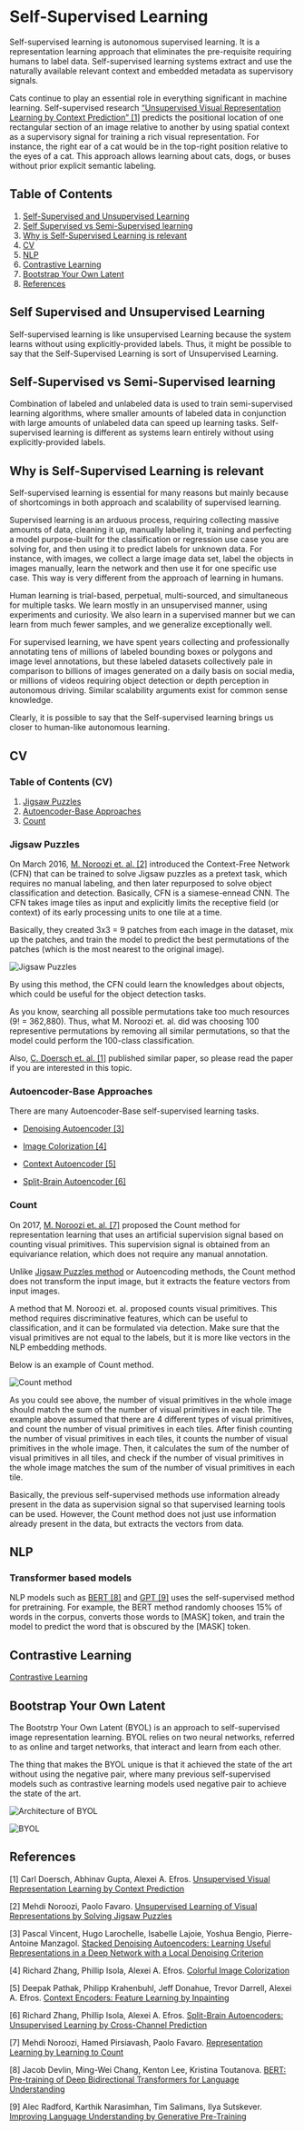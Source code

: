 # Self-Supervised Learning

Self-supervised learning is autonomous supervised learning. It is a representation learning approach that eliminates the pre-requisite requiring humans to label data. Self-supervised learning systems extract and use the naturally available relevant context and embedded metadata as supervisory signals.

Cats continue to play an essential role in everything significant in machine learning. Self-supervised research [“Unsupervised Visual Representation Learning by Context Prediction” [1]](https://arxiv.org/abs/1505.05192) predicts the positional location of one rectangular section of an image relative to another by using spatial context as a supervisory signal for training a rich visual representation. For instance, the right ear of a cat would be in the top-right position relative to the eyes of a cat. This approach allows learning about cats, dogs, or buses without prior explicit semantic labeling.

## Table of Contents

1. [Self-Supervised and Unsupervised Learning](#self-supervised-and-unsupervised-learning)
2. [Self Supervised vs Semi-Supervised learning](#self-supervised-vs-semi-supervised-learning)
3. [Why is Self-Supervised Learning is relevant](#why-is-self-supervised-learning-is-relevant)
4. [CV](#cv)
5. [NLP](#nlp)
6. [Contrastive Learning](#contrastive-learning)
7. [Bootstrap Your Own Latent](#bootstrap-your-own-latent)
8. [References](#references)

## Self Supervised and Unsupervised Learning

Self-supervised learning is like unsupervised Learning because the system learns without using explicitly-provided labels. Thus, it might be possible to say that the Self-Supervised Learning is sort of Unsupervised Learning.

## Self-Supervised vs Semi-Supervised learning

Combination of labeled and unlabeled data is used to train semi-supervised learning algorithms, where smaller amounts of labeled data in conjunction with large amounts of unlabeled data can speed up learning tasks. Self-supervised learning is different as systems learn entirely without using explicitly-provided labels.

## Why is Self-Supervised Learning is relevant

Self-supervised learning is essential for many reasons but mainly because of shortcomings in both approach and scalability of supervised learning.

Supervised learning is an arduous process, requiring collecting massive amounts of data, cleaning it up, manually labeling it, training and perfecting a model purpose-built for the classification or regression use case you are solving for, and then using it to predict labels for unknown data. For instance, with images, we collect a large image data set, label the objects in images manually, learn the network and then use it for one specific use case. This way is very different from the approach of learning in humans.

Human learning is trial-based, perpetual, multi-sourced, and simultaneous for multiple tasks. We learn mostly in an unsupervised manner, using experiments and curiosity. We also learn in a supervised manner but we can learn from much fewer samples, and we generalize exceptionally well.

For supervised learning, we have spent years collecting and professionally annotating tens of millions of labeled bounding boxes or polygons and image level annotations, but these labeled datasets collectively pale in comparison to billions of images generated on a daily basis on social media, or millions of videos requiring object detection or depth perception in autonomous driving. Similar scalability arguments exist for common sense knowledge.

Clearly, it is possible to say that the Self-supervised learning brings us closer to human-like autonomous learning.

## CV

### Table of Contents (CV)

1. [Jigsaw Puzzles](#jigsaw-puzzles)
2. [Autoencoder-Base Approaches](#autoencoder-base-approaches)
3. [Count](#count)

### Jigsaw Puzzles

On March 2016, [M. Noroozi et. al. [2]](https://arxiv.org/abs/1603.09246) introduced the Context-Free Network (CFN) that can be trained to solve Jigsaw puzzles as a pretext task, which requires no manual labeling, and then later repurposed to solve object classification and detection. Basically, CFN is a siamese-ennead CNN. The CFN takes image tiles as input and explicitly limits the receptive field (or context) of its early processing units to one tile at a time.

Basically, they created 3x3 = 9 patches from each image in the dataset, mix up the patches, and train the model to predict the best permutations of the patches (which is the most nearest to the original image).

![Jigsaw Puzzles](./imgs/jigsaw.png)

By using this method, the CFN could learn the knowledges about objects, which could be useful for the object detection tasks.

As you know, searching all possible permutations take too much resources (9! = 362,880). Thus, what M. Noroozi et. al. did was choosing 100 representive permutations by removing all similar permutations, so that the model could perform the 100-class classification.

Also, [C. Doersch et. al. [1]](https://arxiv.org/abs/1505.05192) published similar paper, so please read the paper if you are interested in this topic.

### Autoencoder-Base Approaches

There are many Autoencoder-Base self-supervised learning tasks.

- [Denoising Autoencoder [3]](http://www.jmlr.org/papers/volume11/vincent10a/vincent10a.pdf)

- [Image Colorization [4]](https://arxiv.org/abs/1603.08511)

- [Context Autoencoder [5]](https://arxiv.org/abs/1604.07379)

- [Split-Brain Autoencoder [6]](https://arxiv.org/abs/1611.09842)

### Count

On 2017, [M. Noroozi et. al. [7]](https://openaccess.thecvf.com/content_ICCV_2017/papers/Noroozi_Representation_Learning_by_ICCV_2017_paper.pdf) proposed the Count method for representation learning that uses an artificial supervision signal based on counting visual primitives. This supervision signal is obtained from an equivariance relation, which does not require any manual annotation.

Unlike [Jigsaw Puzzles method](https://arxiv.org/abs/1603.09246) or Autoencoding methods, the Count method does not transform the input image, but it extracts the feature vectors from input images.

A method that M. Noroozi et. al. proposed counts visual primitives. This method requires discriminative features, which can be useful to classification, and it can be formulated via detection. Make sure that the visual primitives are not equal to the labels, but it is more like vectors in the NLP embedding methods.

Below is an example of Count method.

![Count method](./imgs/count.png)

As you could see above, the number of visual primitives in the whole image should match the sum of the number of visual primitives in each tile. The example above assumed that there are 4 different types of visual primitives, and count the number of visual primitives in each tiles. After finish counting the number of visual primitives in each tiles, it counts the number of visual primitives in the whole image. Then, it calculates the sum of the number of visual primitives in all tiles, and check if the number of visual primitives in the whole image matches the sum of the number of visual primitives in each tile.

Basically, the previous self-supervised methods use information already present in the data as supervision signal so that supervised learning tools can be used. However, the Count method does not just use information already present in the data, but extracts the vectors from data.

## NLP

### Transformer based models

NLP models such as [BERT [8]](https://arxiv.org/abs/1810.04805) and [GPT [9]]((https://s3-us-west-2.amazonaws.com/openai-assets/research-covers/language-unsupervised/language_understanding_paper.pdf)) uses the self-supervised method for pretraining. For example, the BERT method randomly chooses 15% of words in the corpus, converts those words to [MASK] token, and train the model to predict the word that is obscured by the [MASK] token.

## Contrastive Learning

[Contrastive Learning](./ContrastiveLearning)

## Bootstrap Your Own Latent

The Bootstrp Your Own Latent (BYOL) is an approach to self-supervised image representation learning. BYOL relies on two neural networks, referred to as online and target networks, that interact and learn from each other.

The thing that makes the BYOL unique is that it achieved the state of the art without using the negative pair, where many previous self-supervised models such as contrastive learning models used negative pair to achieve the state of the art.

![Architecture of BYOL](./imgs/byol.png)

![BYOL](./imgs/byol_img.png)

## References

[1] Carl Doersch, Abhinav Gupta, Alexei A. Efros. [Unsupervised Visual Representation Learning by Context Prediction](https://arxiv.org/abs/1505.05192)

[2] Mehdi Noroozi, Paolo Favaro. [Unsupervised Learning of Visual Representations by Solving Jigsaw Puzzles](https://arxiv.org/abs/1603.09246)

[3] Pascal Vincent, Hugo Larochelle, Isabelle Lajoie, Yoshua Bengio, Pierre-Antoine Manzagol. [Stacked Denoising Autoencoders: Learning Useful Representations in a Deep Network with a Local Denoising Criterion](http://www.jmlr.org/papers/volume11/vincent10a/vincent10a.pdf)

[4] Richard Zhang, Phillip Isola, Alexei A. Efros. [Colorful Image Colorization](https://arxiv.org/abs/1603.08511)

[5] Deepak Pathak, Philipp Krahenbuhl, Jeff Donahue, Trevor Darrell, Alexei A. Efros. [Context Encoders: Feature Learning by Inpainting](https://arxiv.org/abs/1611.09842)

[6] Richard Zhang, Phillip Isola, Alexei A. Efros. [Split-Brain Autoencoders: Unsupervised Learning by Cross-Channel Prediction](https://arxiv.org/abs/1611.09842)

[7] Mehdi Noroozi, Hamed Pirsiavash, Paolo Favaro. [Representation Learning by Learning to Count](https://openaccess.thecvf.com/content_ICCV_2017/papers/Noroozi_Representation_Learning_by_ICCV_2017_paper.pdf)

[8] Jacob Devlin, Ming-Wei Chang, Kenton Lee, Kristina Toutanova. [BERT: Pre-training of Deep Bidirectional Transformers for Language Understanding](https://arxiv.org/abs/1810.04805)

[9] Alec Radford, Karthik Narasimhan, Tim Salimans, Ilya Sutskever. [Improving Language Understanding by Generative Pre-Training](https://s3-us-west-2.amazonaws.com/openai-assets/research-covers/language-unsupervised/language_understanding_paper.pdf)
